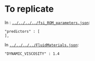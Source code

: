 # To replicate

In : [`../../../../fsi_ROM_parameters.json`](../../../../fsi_ROM_parameters.json):
```
"predictors" : [
],
```

In [`../../../../FluidMaterials.json`](../../../../FluidMaterials.json):
```
"DYNAMIC_VISCOSITY" : 1.4
```
